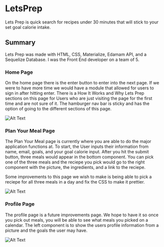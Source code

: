 # LetsPrep

Lets Prep is quick search for recipes under 30 minutes that will stick to your set goal calorie intake. 

## Summary 

Lets Prep was made with HTML, CSS, Materialize, Edamam API, and a Sequelize Database. I was the Front End developer on a team of 5. 

### Home Page

On the home page there is the enter button to enter into the next page. If we were to have more time we would have a module that allowed for users to sign in after hitting enter. There is a How It Works and Why Lets Prep sections on this page for Users who are just visiting the page for the first time and are not sure of it. The hamburger nav bar is sticky and has the option of going to the different sections of this page. 

![Alt Text](public/images/letsPrepSS.png)

### Plan Your Meal Page

The Plan Your Meal page is currently where you are able to do the major application functions at. To start, the User inputs their information from name, email, goals, and your goal calorie input. After you hit the submit button, three meals would appear in the bottom component. You can pick one of the three meals and the reciepe you pick would go to the right component with the picture, the ingredients, and a link to the reciepe. 

Some improvements to this page we wish to make is being able to pick a reciepe for all three meals in a day and fix the CSS to make it prettier. 

![Alt Text](public/images/letsPrepSS2.png)

### Profile Page

The profile page is a future improvements page. We hope to have it so once you pick out meals, you will be able to see what meals you picked on a calendar. The left component is to show the users profile information from a picture and the goals the user may have. 


![Alt Text](public/images/letsPrepSS3.png)
